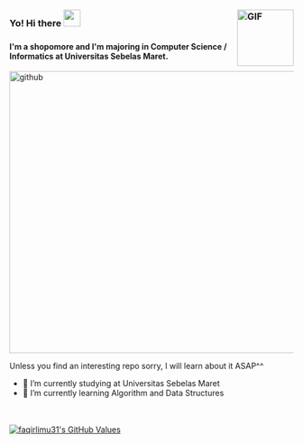 ### <img align='right' alt='GIF' src='https://user-images.githubusercontent.com/70735803/121109412-b4f97000-c835-11eb-9859-3aa00579289b.gif' width='100' height='100' />
### Yo! Hi there <img src="https://raw.githubusercontent.com/MartinHeinz/MartinHeinz/master/wave.gif" width="30px">
### 
#### I'm a shopomore and I'm majoring in Computer Science / Informatics at Universitas Sebelas Maret.


[<img src='https://user-images.githubusercontent.com/70735803/121027106-e724b680-c7d0-11eb-96de-2d4d3a73c8bc.jpg' alt='github' width='1000' height='500'>](https://github.com/faqirilmu31) 


Unless you find an interesting repo sorry, I will learn about it ASAP^^

- 🔭 I’m currently studying at Universitas Sebelas Maret 
- 🌱 I’m currently learning Algorithm and Data Structures

 <br/>
  <br/>
  <a href="https://github.com/faqirilmu31/faqirilmu31">
    <img align="center" src="https://github-readme-stats.vercel.app/api?username=faqirilmu31&show_icons=true&line_height=27&count_private=true&title_color=ffffff&text_color=c9cacc&icon_color=2bbc8a&bg_color=1d1f21&hide=issues" alt="faqirlimu31's GitHub Values" />
  </a>



<!--
**faqirilmu31/faqirilmu31** is a ✨ _special_ ✨ repository because its `README.md` (this file) appears on your GitHub profile.

Here are some ideas to get you started:

- 🔭 I’m currently working on ...
- 🌱 I’m currently learning ...
- 👯 I’m looking to collaborate on ...
- 🤔 I’m looking for help with ...
- 💬 Ask me about ...
- 📫 How to reach me: ...
- 😄 Pronouns: ...
- ⚡ Fun fact: ...
-->
